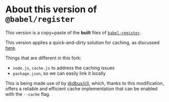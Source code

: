 # About this version of `@babel/register`

This version is a copy+paste of the **built** files of [`babel-register`](https://github.com/babel/babel/tree/main/packages/babel-register).

This version applies a quick-and-dirty solution for caching, as discussed [here](https://github.com/babel/babel/issues/5667).

Things that are different in this fork:

* `node.js`, `cache.js` to address the caching issues
* `package.json`, so we can easily link it locally

This is being made use of by [@dbux/cli](../dbux-cli#readme), which, thanks to this modification, offers a reliable and efficient cache implementation that can be enabled with the `--cache` flag.

